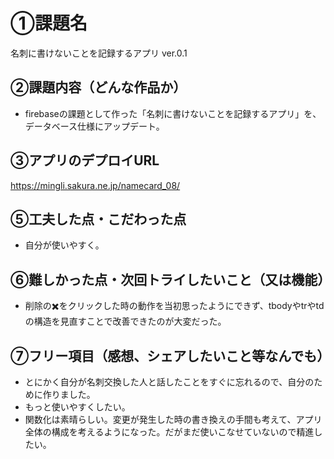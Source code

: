 # ①課題名
名刺に書けないことを記録するアプリ ver.0.1

## ②課題内容（どんな作品か）
- firebaseの課題として作った「名刺に書けないことを記録するアプリ」を、データベース仕様にアップデート。

## ③アプリのデプロイURL
https://mingli.sakura.ne.jp/namecard_08/

## ⑤工夫した点・こだわった点
- 自分が使いやすく。

## ⑥難しかった点・次回トライしたいこと（又は機能）
- 削除の✖️をクリックした時の動作を当初思ったようにできず、tbodyやtrやtdの構造を見直すことで改善できたのが大変だった。

## ⑦フリー項目（感想、シェアしたいこと等なんでも）
- とにかく自分が名刺交換した人と話したことをすぐに忘れるので、自分のために作りました。
- もっと使いやすくしたい。
- 関数化は素晴らしい。変更が発生した時の書き換えの手間も考えて、アプリ全体の構成を考えるようになった。だがまだ使いこなせていないので精進したい。
